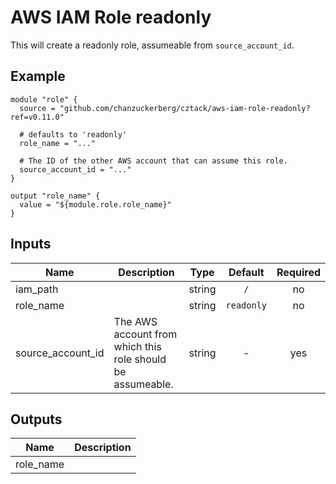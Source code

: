 # AWS IAM Role readonly

This will create a readonly role, assumeable from `source_account_id`.

## Example

```hcl
module "role" {
  source = "github.com/chanzuckerberg/cztack/aws-iam-role-readonly?ref=v0.11.0"

  # defaults to 'readonly'
  role_name = "..."

  # The ID of the other AWS account that can assume this role.
  source_account_id = "..."
}

output "role_name" {
  value = "${module.role.role_name}"
}
```

<!-- START -->

## Inputs

| Name | Description | Type | Default | Required |
|------|-------------|:----:|:-----:|:-----:|
| iam_path |  | string | `/` | no |
| role_name |  | string | `readonly` | no |
| source_account_id | The AWS account from which this role should be assumeable. | string | - | yes |

## Outputs

| Name | Description |
|------|-------------|
| role_name |  |

<!-- END -->

